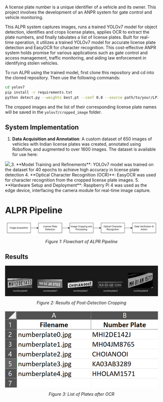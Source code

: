A license plate number is a unique identifier of a vehicle and its owner. This project involves the development of an ANPR system for gate control and vehicle monitoring.

This ALPR system captures images, runs a trained YOLOv7 model for object detection, identifies and crops license plates, applies OCR to extract the plate numbers, and finally tabulates a list of license plates.  Built for real-time operation, it utilizes a trained YOLOv7 model for accurate license plate detection and EasyOCR for character recognition. This cost-effective ANPR system holds promise for various applications such as gate control and access management, traffic monitoring, and aiding law enforcement in identifying stolen vehicles. 

To run ALPR using the trained model, first clone this repository and cd into the cloned repository.
Then use the following commands:

```bash
cd yolov7
pip install -r requirements.txt
python detect.py --weights best.pt --conf 0.8 --source path/to/your/LPimage_or_imagefolder
```
The cropped images and the list of their corresponding license plate names will be saved in the `yolov7/cropped_image` folder.

## System Implementation
1. **Data Acquisition and Annotation**: A custom dataset of 650 images of vehicles with Indian license plates was created, annotated using Roboflow, and augmented to over 1600 images. The dataset is available for use here:
<a href="https://universe.roboflow.com/pranay-rtnxk/number-plate-lga09">
    <img src="https://app.roboflow.com/images/download-dataset-badge.svg"></img>
</a>
3. **Model Training and Refinements**: YOLOv7 model was trained on the dataset for 40 epochs to achieve high accuracy in license plate detection
4. **Optical Character Recognition (OCR)**: EasyOCR was used for character recognition from the cropped license plate images.
5. **Hardware Setup and Deployment**: Raspberry Pi 4 was used as the edge device, interfacing the camera module for real-time image capture.

# ALPR Pipeline
<div align="center" style="margin-bottom: 20px;">
  <img src="imgs/pipeline.png" alt="Flowchart of ALPR Pipeline">
  <br>
  <p style="margin-top: 10px;"><em>Figure 1: Flowchart of ALPR Pipeline</em></p>
</div>

## Results
<div align="center" style="margin-bottom: 20px;">
  <img src="imgs/detected-plate.png" alt="Results of Post-Detection Cropping">
  <br>
  <p style="margin-top: 10px;"><em>Figure 2: Results of Post-Detection Cropping</em></p>
</div>

<div align="center" style="margin-bottom: 20px;">
  <img src="imgs/after-ocr.png" alt="Tabulated List of Plates after OCR">
  <br>
  <p style="margin-top: 10px;"><em>Figure 3: List of Plates after OCR</em></p>
</div>
